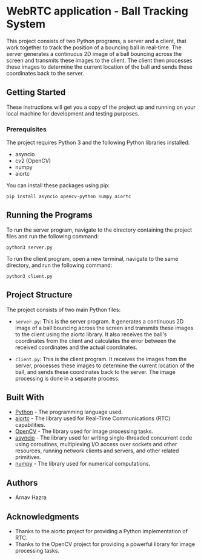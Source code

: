 # WebRTC application - Ball Tracking System

This project consists of two Python programs, a server and a client, that work together to track the position of a bouncing ball in real-time. The server generates a continuous 2D image of a ball bouncing across the screen and transmits these images to the client. The client then processes these images to determine the current location of the ball and sends these coordinates back to the server.

## Getting Started

These instructions will get you a copy of the project up and running on your local machine for development and testing purposes.

### Prerequisites

The project requires Python 3 and the following Python libraries installed:

- asyncio
- cv2 (OpenCV)
- numpy
- aiortc

You can install these packages using pip:

```
pip install asyncio opencv-python numpy aiortc
```

## Running the Programs

To run the server program, navigate to the directory containing the project files and run the following command:

```
python3 server.py
```

To run the client program, open a new terminal, navigate to the same directory, and run the following command:

```
python3 client.py
```

## Project Structure

The project consists of two main Python files:

- `server.py`: This is the server program. It generates a continuous 2D image of a ball bouncing across the screen and transmits these images to the client using the aiortc library. It also receives the ball's coordinates from the client and calculates the error between the received coordinates and the actual coordinates.

- `client.py`: This is the client program. It receives the images from the server, processes these images to determine the current location of the ball, and sends these coordinates back to the server. The image processing is done in a separate process.

## Built With

- [Python](https://www.python.org/) - The programming language used.
- [aiortc](https://github.com/aiortc/aiortc) - The library used for Real-Time Communications (RTC) capabilities.
- [OpenCV](https://opencv.org/) - The library used for image processing tasks.
- [asyncio](https://docs.python.org/3/library/asyncio.html) - The library used for writing single-threaded concurrent code using coroutines, multiplexing I/O access over sockets and other resources, running network clients and servers, and other related primitives.
- [numpy](https://numpy.org/) - The library used for numerical computations.

## Authors

- Arnav Hazra

## Acknowledgments

- Thanks to the aiortc project for providing a Python implementation of RTC.
- Thanks to the OpenCV project for providing a powerful library for image processing tasks.

